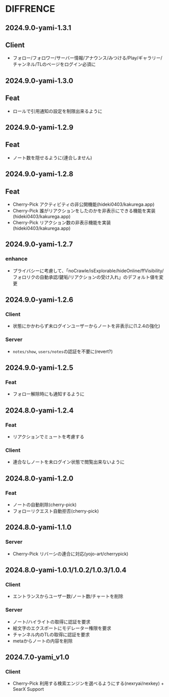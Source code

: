 # DIFFRENCE
## 2024.9.0-yami-1.3.1
## Client
- フォロー/フォロワー/サーバー情報/アナウンス/みつける/Play/ギャラリー/チャンネル/TLのページをログイン必須に

## 2024.9.0-yami-1.3.0
## Feat
- ロールで引用通知の設定を制限出来るように

## 2024.9.0-yami-1.2.9
## Feat
- ノート数を隠せるように(連合しません)

## 2024.9.0-yami-1.2.8
## Feat
- Cherry-Pick アクティビティの非公開機能(hideki0403/kakurega.app)
- Cherry-Pick 誰がリアクションをしたのかを非表示にできる機能を実装(hideki0403/kakurega.app)
- Cherry-Pick リアクション数の非表示機能を実装(hideki0403/kakurega.app)

## 2024.9.0-yami-1.2.7
### enhance
- プライバシーに考慮して、「noCrawle/isExplorable/hideOnline/ffVisibility/フォロリクの自動承認/鍵垢/リアクションの受け入れ」のデフォルト値を変更

## 2024.9.0-yami-1.2.6
### Client
- 状態にかかわらず未ログインユーザーからノートを非表示に(1.2.4の強化)
### Server
- `notes/show`, `users/notes`の認証を不要に(revert?)

## 2024.9.0-yami-1.2.5
### Feat
- フォロー解除時にも通知するように

## 2024.8.0-yami-1.2.4
### Feat
- リアクションでミュートを考慮する
### Client
- 連合なしノートを未ログイン状態で閲覧出来ないように

## 2024.8.0-yami-1.2.0
### Feat
* ノートの自動削除(cherry-pick)
* フォローリクエスト自動拒否(cherry-pick)

## 2024.8.0-yami-1.1.0
### Server
* Cherry-Pick リバーシの連合に対応(yojo-art/cherrypick)

## 2024.8.0-yami-1.0.1/1.0.2/1.0.3/1.0.4
### Client
* エントランスからユーザー数/ノート数/チャートを削除
### Server
* ノート/ハイライトの取得に認証を要求
* 絵文字のエクスポートにモデレーター権限を要求
* チャンネル内のTLの取得に認証を要求
* metaからノートの内容を削除

## 2024.7.0-yami_v1.0
### Client
* Cherry-Pick 利用する検索エンジンを選べるようにする(nexryai/nexkey) + SearX Support
